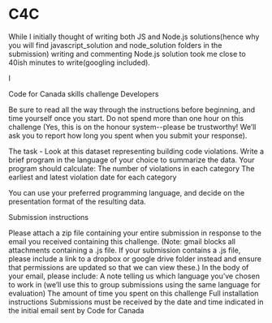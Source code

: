 # C4C

While I initially thought of writing both JS and Node.js solutions(hence why you will find javascript_solution and node_solution folders in the submission) writing and commenting Node.js solution took me close to 40ish minutes to write(googling included).

I

Code for Canada skills challenge Developers

Be sure to read all the way through the instructions before beginning, and time yourself once you start. Do not spend more than one hour on this challenge (Yes, this is on the honour system--please be trustworthy! We’ll ask you to report how long you spent when you submit your response).

The task - Look at this dataset representing building code violations. Write a brief program in the language of your choice to summarize the data. Your program should calculate:
The number of violations in each category
The earliest and latest violation date for each category

You can use your preferred programming language, and decide on the presentation format of the resulting data.

Submission instructions

Please attach a zip file containing your entire submission in response to the email you received containing this challenge. (Note: gmail blocks all attachments containing a .js file. If your submission contains a .js file, please include a link to a dropbox or google drive folder instead and ensure that permissions are updated so that we can view these.)
In the body of your email, please include:
A note telling us which language you’ve chosen to work in (we’ll use this to group submissions using the same language for evaluation)
The amount of time you spent on this challenge
Full installation instructions
Submissions must be received by the date and time indicated in the initial email sent by Code for Canada
